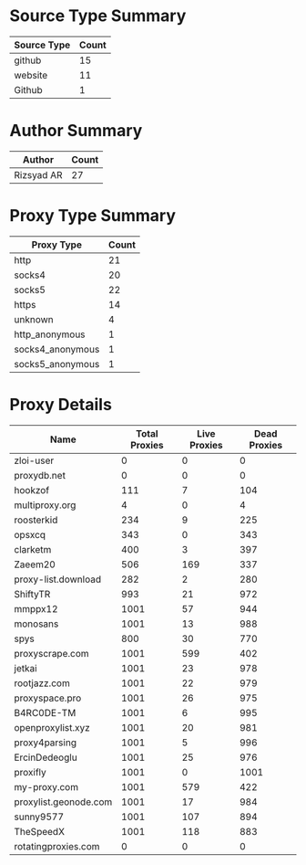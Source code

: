 # Source Type Summary

| Source Type | Count |
|-------------|-------|
| github | 15 |
| website | 11 |
| Github | 1 |


# Author Summary

| Author | Count |
|--------|-------|
| Rizsyad AR | 27 |


# Proxy Type Summary

| Proxy Type | Count |
|------------|-------|
| http | 21 |
| socks4 | 20 |
| socks5 | 22 |
| https | 14 |
| unknown | 4 |
| http_anonymous | 1 |
| socks4_anonymous | 1 |
| socks5_anonymous | 1 |


# Proxy Details

| Name | Total Proxies | Live Proxies | Dead Proxies |
|------|---------------|--------------|---------------|
| zloi-user | 0 | 0 | 0 |
| proxydb.net | 0 | 0 | 0 |
| hookzof | 111 | 7 | 104 |
| multiproxy.org | 4 | 0 | 4 |
| roosterkid | 234 | 9 | 225 |
| opsxcq | 343 | 0 | 343 |
| clarketm | 400 | 3 | 397 |
| Zaeem20 | 506 | 169 | 337 |
| proxy-list.download | 282 | 2 | 280 |
| ShiftyTR | 993 | 21 | 972 |
| mmppx12 | 1001 | 57 | 944 |
| monosans | 1001 | 13 | 988 |
| spys | 800 | 30 | 770 |
| proxyscrape.com | 1001 | 599 | 402 |
| jetkai | 1001 | 23 | 978 |
| rootjazz.com | 1001 | 22 | 979 |
| proxyspace.pro | 1001 | 26 | 975 |
| B4RC0DE-TM | 1001 | 6 | 995 |
| openproxylist.xyz | 1001 | 20 | 981 |
| proxy4parsing | 1001 | 5 | 996 |
| ErcinDedeoglu | 1001 | 25 | 976 |
| proxifly | 1001 | 0 | 1001 |
| my-proxy.com | 1001 | 579 | 422 |
| proxylist.geonode.com | 1001 | 17 | 984 |
| sunny9577 | 1001 | 107 | 894 |
| TheSpeedX | 1001 | 118 | 883 |
| rotatingproxies.com | 0 | 0 | 0 |
